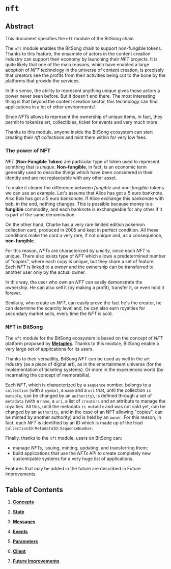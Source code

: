 # `nft`

## Abstract

This document specifies the `nft` module of the BitSong chain.

The `nft` module enables the BitSong chain to support non-fungible tokens. Thanks to this feature, the ensamble of actors in the content creation industry can support their economy by launching their *NFT* projects. It is quite likely that one of the main reasons, which have enabled a large adoption of *NFT* technology in the universe of content creation, is precisely that creators see the profits from their activities being cut to the bone by the platforms that provide the services.

In this sense, the ability to represent anything unique gives those actors a power never seen before. But it doesn't end there. The most interesting thing is that beyond the content creation sector, this technology can find applications in a lot of other environments! 

Since *NFTs* allows to represent the ownership of unique items, in fact, they permit to tokenize art, collectibles, ticket for events and very much more. 

Thanks to this module, anyone inside the BitSong ecosystem can start creating their *nft collections* and mint them within for very low fees.

### The power of NFT

*NFT* (**Non-Fungible Token**) are particular type of token used to represent somthing that is *unique*. **Non-fungible**, in fact, is an economic term generally used to describe things which have been considered in their identity and are not replaceable with any other asset.

To make it clearer the difference between *fungible* and *non-fungible* tokens we can use an example.
Let's assume that Alice has got a 5 euro banknote. Also Bob has got a 5 euro bankonote. If Alice exchange this bankonote with bob, in the end, nothing changes. This is possible because money is a **fungible** commodity, and each banknote is exchangeable for any other if it is part of the same denomination.

On the other hand, Charlie has a very rare limited edition pokemon collection card, produced in 2005 and kept in perfect condition. All these conditions make the card a very rare, if not unique and, as a consequence, **non-fungible**.

For this reason, *NFTs* are characterized by *unicity*, since each *NFT* is unique. There also exists type of *NFT* which allows a predetermined number of "copies", where each copy is unique, but they share a set of feature. Each *NFT* is linked to a *owner* and the ownership can be transferred to another user only by the actual owner.

In this way, the user who own an *NFT* can easily demonstrate the ownership. He can also sell it (by making a profit), transfer it, or even hold it forever.

Similarly, who create an *NFT*, can easily prove the fact he's the creator, he can determine the scarcity level and, he can also earn royalties for secondary market sells, every time the *NFT* is sold.

### NFT in BitSong

The `nft` module for the BitSong ecosystem is based on the concept of *NFT* platform proposed by [**Metaplex**](https://docs.metaplex.com/architecture/deep_dive/overview). Thanks to this module, BitSong enable a very large set of applications for its users.

Thanks to their versatility, BitSong *NFT* can be used as well in the art industry (as a piece of digital art), as in the entertainment universe (for the implementation of ticketing systems). Or more in the experiences world (by incarnating the concept of memorabilia).

Each *NFT*, which is characterized by a `sequence` number, belongs to a `collection` (with a `symbol`, a `name` and a `uri` that, until the collection `is mutable`, can be changed by an `authority`), is defined through a set of `metadata` (with a `name`, a `uri`, a list of `creators` and an attribute to manage the royalties. All this, until the metadata `is mutable` and was not sold yet, can be changed by an `authority`, and in the case of an NFT allowing "copies", can be minted by another authority) and is held by an `owner`.
For this reason, in fact, each *NFT* is identified by an ID which is made up of the triad `CollectionID:MetadataID:SequenceNumber`.

Finally, thanks to the `nft` module, users on BitSong can:

- manage *NFTs*, issuing, minting, updating, and transferring them;
- build applications that use the *NFTs* API to create completely new customizable systems for a very huge list of applications.

Features that may be added in the future are described in Future Improvements.

## Table of Contents

1. **[Concepts](01_concepts.md)**
   
2. **[State](02_state.md)**
   
     <!--
     State Transitions
     -->
     <!--
     Keeper
     -->
3. **[Messages](03_messages.md)**
   
     <!--
     Begin-Block
     -->
     <!--
     End-Block
     -->
4. **[Events](04_events.md)**
   
5. **[Parameters](05_parameters.md)**
   <!--
   Test Cases
   -->
   <!--
   Benchmarks
   -->
6. **[Client](06_client.md)**   
7. **[Future Improvements](07_future_improvements.md)**